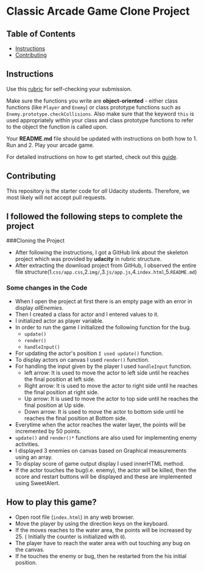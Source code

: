 # Classic Arcade Game Clone Project

## Table of Contents

- [Instructions](#instructions)
- [Contributing](#contributing)

## Instructions

Use this [rubric](https://review.udacity.com/#!/rubrics/15/view) for self-checking your submission.

Make sure the functions you write are **object-oriented** - either class functions (like `Player` and `Enemy`) or class prototype functions such as `Enemy.prototype.checkCollisions`. Also make sure that the keyword `this` is used appropriately within your class and class prototype functions to refer to the object the function is called upon.

Your **README.md** file should be updated with instructions on both how to 1. Run and 2. Play your arcade game.

For detailed instructions on how to get started, check out this [guide](https://docs.google.com/document/d/1v01aScPjSWCCWQLIpFqvg3-vXLH2e8_SZQKC8jNO0Dc/pub?embedded=true).

## Contributing

This repository is the starter code for _all_ Udacity students. Therefore, we most likely will not accept pull requests.

## I followed the following steps to complete the project

###Cloning the Project
- After following the instructions, I got a GitHub link about the skeleton project which was provided by **udacity** in rubric structure.
- After extracting the download project from GitHub, I observed the entire file structure(1.`css/app.css`,2.`img/`,3.`js/app.js`,4.`index.html`,5.`README.md`)

### Some changes in the Code ###

- When I open the project at first there is an empty page with an error in display _allEnemies_.
- Then I created a class for actor and I entered values to it.
- I initialized actor as player variable.
- In order to run the game I initialized the following function for the bug.
    + `update()`
    + `render()`
    + `handleInput()`
- For updating the actor's position `I used update()` function.
- To display actors on canvas I used `render()` function.
- For handling the input given by the player I used `handleInput` function.
    + left arrow: It is used to move the actor to left side until he reaches the final position at left side.
    + Right arrow: It is used to move the actor to right side until he reaches the final position at right side.
    + Up arrow: It is used to move the actor to top side until he reaches the final position at Up side.
    + Down arrow: It is used to move the actor to bottom side until he reaches the final position at Bottom side.
- Everytime when the actor reaches the water layer, the points will be incremented by 50 points.
- `update()` and `render()*` functions are also used for implementing enemy activities.
- I displayed 3 enemies on canvas based on Graphical measurements using an array.
- To display score of game output display I used innerHTML method.
- If the actor touches the bug(i.e. enemy), the actor will be killed, then the score and restart buttons will be displayed and these are implemented using SweetAlert.

## How to play this game?
- Open root file (`index.html`) in any web browser.
- Move the player by using the direction keys on the keyboard.
- If the moves reaches to the water area, the points will be increased by 25. ( Initially the counter is initialized with `0`).
- The player have to reach the water area with out touching any bug on the canvas.
- If he touches the enemy or bug, then he restarted from the his initial position.
